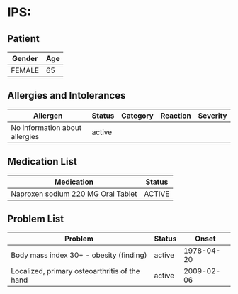 # IPS:

## Patient

|Gender|Age|
|---|---|
|FEMALE|65|

## Allergies and Intolerances

|Allergen|Status|Category|Reaction|Severity|
|---|---|---|---|---|
|No information about allergies|active||||

## Medication List

|Medication|Status|
|---|---|
|Naproxen sodium 220 MG Oral Tablet|ACTIVE|

## Problem List

|Problem|Status|Onset|
|---|---|---|
|Body mass index 30+ - obesity (finding)|active|1978-04-20|
|Localized, primary osteoarthritis of the hand|active|2009-02-06|
